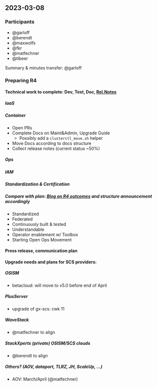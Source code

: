 ## 2023-03-08
### Participants
* @garloff
* @berendt
* @maxwolfs
* @fkr
* @matfechner
* @tibeer

Summary & minutes transfer: @garloff
### Preparing R4
#### Technical work to complete: Dev, Test, Doc, [Rel.Notes](https://github.com/SovereignCloudStack/release-notes/pull/5)
##### IaaS
##### Container
* Open PRs
* Complete Docs on Maint&Admin, Upgrade Guide
    * Possibly add a `clusterctl_move.sh` helper
* Move Docs according to docs structure
* Collect release notes (current status ~50%)
##### Ops
##### IAM
##### Standardization & Certification
##### Compare with plan: [Blog on R4 outcomes](https://scs.community/tech/2022/11/04/outcomes-for-r4/) and structure announcement accordingly
* Standardized
* Federated
* Continuously built & tested
* Understandable
* Operator enablement w/ Toolbox
* Starting Open Ops Movement

#### Press release, communication plan

#### Upgrade needs and plans for SCS providers:
##### OSISM
* betacloud: will move to v5.0 before end of April
##### PlusServer
* upgrade of gx-scs: cwk 11
##### WaveStack
* @matfechner to align
##### StackXperts (private) OSISM/SCS clouds
* @berendt to align
##### Others? (AOV, dataport, TLRZ, JH, ScaleUp, ...)
* AOV: March/April (@matfechner)


